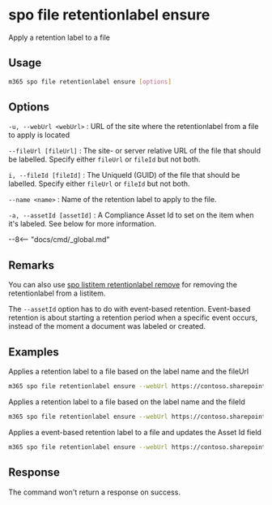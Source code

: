 # spo file retentionlabel ensure

Apply a retention label to a file

## Usage

```sh
m365 spo file retentionlabel ensure [options]
```

## Options

`-u, --webUrl <webUrl>`
: URL of the site where the retentionlabel from a file to apply is located

`--fileUrl [fileUrl]`
: The site- or server relative URL of the file that should be labelled. Specify either `fileUrl` or `fileId` but not both.

`i, --fileId [fileId]`
: The UniqueId (GUID) of the file that should be labelled. Specify either `fileUrl` or `fileId` but not both.

`--name <name>`
: Name of the retention label to apply to the file.

`-a, --assetId [assetId]`
: A Compliance Asset Id to set on the item when it's labeled. See below for more information.

--8<-- "docs/cmd/_global.md"

## Remarks

You can also use [spo listitem retentionlabel remove](./../../../cmd/spo//listitem/listitem-retentionlabel-remove.md) for removing the retentionlabel from a listitem.

The `--assetId` option has to do with event-based retention. Event-based retention is about starting a retention period when a specific event occurs, instead of the moment a document was labeled or created.

## Examples

Applies a retention label to a file based on the label name and the fileUrl

```sh
m365 spo file retentionlabel ensure --webUrl https://contoso.sharepoint.com/sites/project-x --fileUrl '/Shared Documents/Document.docx' --name 'Some label'
```

Applies a retention label to a file based on the label name and the fileId

```sh
m365 spo file retentionlabel ensure --webUrl https://contoso.sharepoint.com/sites/project-x --fileId '26541f96-017c-4189-a604-599e083533b8' --name 'Some label'
```

Applies a event-based retention label to a file and updates the Asset Id field

```sh
m365 spo file retentionlabel ensure --webUrl https://contoso.sharepoint.com/sites/project-x --fileId '26541f96-017c-4189-a604-599e083533b8' --name 'Some label' --assetId 'XYZ'
```

## Response

The command won't return a response on success.
